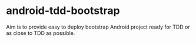 android-tdd-bootstrap
=====================
Aim is to provide easy to deploy bootstrap Android project ready for TDD or as close to TDD as possible.
